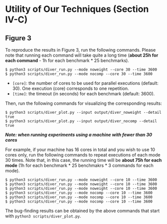 # Utility of Our Techniques (Section IV-C) 
## Figure 3
To reproduce the results in Figure 3, run the following commands. Please note that running each command will take quite a long time (**about 25h for each command** - 1h for each benchmark * 25 benchmarks).
```
$ python3 scripts/diver_run.py --mode noweight --core 30 --time 3600
$ python3 scripts/diver_run.py --mode nocomp --core 30 --time 3600
```
* ```[core]```: the number of cores to be used for parallel executions (default: 30). One execution (core) corresponds to one repetition.
* ```[time]```: the timeout (in seconds) for each benchmark (default: 3600).


Then, run the following commands for visualizing the corresponding results:
```
$ python3 scripts/diver_plot.py --input output/diver_noweight --detail true
$ python3 scripts/diver_plot.py --input output/diver_nocomp --detail true
```

***Note: when running experiments using a machine with fewer than 30 cores***

For example, if your machine has 16 cores in total and you wish to use 10 cores only,
run the following commands to repeat executions of each mode 30 times.
Note that, in this case, the running time will be **about 75h for each mode** (1h for each benchmark * 25 benchmakrs * 3 commands for each mode).
```
$ python3 scripts/diver_run.py --mode noweight --core 10 --time 3600
$ python3 scripts/diver_run.py --mode noweight --core 10 --time 3600
$ python3 scripts/diver_run.py --mode noweight --core 10 --time 3600
$ python3 scripts/diver_run.py --mode nocomp --core 10 --time 3600
$ python3 scripts/diver_run.py --mode nocomp --core 10 --time 3600
$ python3 scripts/diver_run.py --mode nocomp --core 10 --time 3600
```

The bug-finding results can be obtained by the above commands that start with ``python3 scripts/diver_plot.py``.
